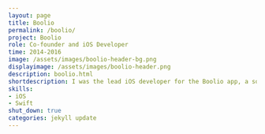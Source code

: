 ```yaml
---
layout: page
title: Boolio
permalink: /boolio/
project: Boolio
role: Co-founder and iOS Developer
time: 2014-2016
image: /assets/images/boolio-header-bg.png
displayimage: /assets/images/boolio-header.png
description: boolio.html
shortdescription: I was the lead iOS developer for the Boolio app, a social app allowing users to ask and answer binary questions.
skills:
- iOS
- Swift
shut_down: true
categories: jekyll update
---
```


